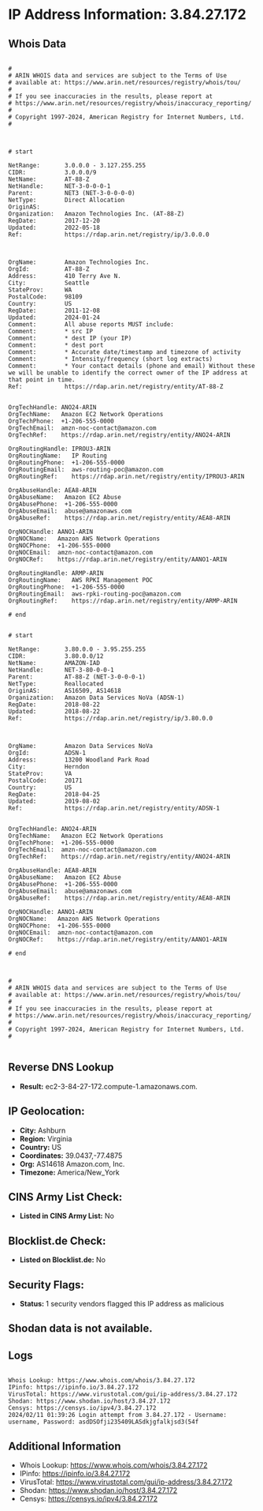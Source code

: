 # IP Address Information: 3.84.27.172

## Whois Data
```

#
# ARIN WHOIS data and services are subject to the Terms of Use
# available at: https://www.arin.net/resources/registry/whois/tou/
#
# If you see inaccuracies in the results, please report at
# https://www.arin.net/resources/registry/whois/inaccuracy_reporting/
#
# Copyright 1997-2024, American Registry for Internet Numbers, Ltd.
#



# start

NetRange:       3.0.0.0 - 3.127.255.255
CIDR:           3.0.0.0/9
NetName:        AT-88-Z
NetHandle:      NET-3-0-0-0-1
Parent:         NET3 (NET-3-0-0-0-0)
NetType:        Direct Allocation
OriginAS:       
Organization:   Amazon Technologies Inc. (AT-88-Z)
RegDate:        2017-12-20
Updated:        2022-05-18
Ref:            https://rdap.arin.net/registry/ip/3.0.0.0



OrgName:        Amazon Technologies Inc.
OrgId:          AT-88-Z
Address:        410 Terry Ave N.
City:           Seattle
StateProv:      WA
PostalCode:     98109
Country:        US
RegDate:        2011-12-08
Updated:        2024-01-24
Comment:        All abuse reports MUST include:
Comment:        * src IP
Comment:        * dest IP (your IP)
Comment:        * dest port
Comment:        * Accurate date/timestamp and timezone of activity
Comment:        * Intensity/frequency (short log extracts)
Comment:        * Your contact details (phone and email) Without these we will be unable to identify the correct owner of the IP address at that point in time.
Ref:            https://rdap.arin.net/registry/entity/AT-88-Z


OrgTechHandle: ANO24-ARIN
OrgTechName:   Amazon EC2 Network Operations
OrgTechPhone:  +1-206-555-0000 
OrgTechEmail:  amzn-noc-contact@amazon.com
OrgTechRef:    https://rdap.arin.net/registry/entity/ANO24-ARIN

OrgRoutingHandle: IPROU3-ARIN
OrgRoutingName:   IP Routing
OrgRoutingPhone:  +1-206-555-0000 
OrgRoutingEmail:  aws-routing-poc@amazon.com
OrgRoutingRef:    https://rdap.arin.net/registry/entity/IPROU3-ARIN

OrgAbuseHandle: AEA8-ARIN
OrgAbuseName:   Amazon EC2 Abuse
OrgAbusePhone:  +1-206-555-0000 
OrgAbuseEmail:  abuse@amazonaws.com
OrgAbuseRef:    https://rdap.arin.net/registry/entity/AEA8-ARIN

OrgNOCHandle: AANO1-ARIN
OrgNOCName:   Amazon AWS Network Operations
OrgNOCPhone:  +1-206-555-0000 
OrgNOCEmail:  amzn-noc-contact@amazon.com
OrgNOCRef:    https://rdap.arin.net/registry/entity/AANO1-ARIN

OrgRoutingHandle: ARMP-ARIN
OrgRoutingName:   AWS RPKI Management POC
OrgRoutingPhone:  +1-206-555-0000 
OrgRoutingEmail:  aws-rpki-routing-poc@amazon.com
OrgRoutingRef:    https://rdap.arin.net/registry/entity/ARMP-ARIN

# end


# start

NetRange:       3.80.0.0 - 3.95.255.255
CIDR:           3.80.0.0/12
NetName:        AMAZON-IAD
NetHandle:      NET-3-80-0-0-1
Parent:         AT-88-Z (NET-3-0-0-0-1)
NetType:        Reallocated
OriginAS:       AS16509, AS14618
Organization:   Amazon Data Services NoVa (ADSN-1)
RegDate:        2018-08-22
Updated:        2018-08-22
Ref:            https://rdap.arin.net/registry/ip/3.80.0.0



OrgName:        Amazon Data Services NoVa
OrgId:          ADSN-1
Address:        13200 Woodland Park Road
City:           Herndon
StateProv:      VA
PostalCode:     20171
Country:        US
RegDate:        2018-04-25
Updated:        2019-08-02
Ref:            https://rdap.arin.net/registry/entity/ADSN-1


OrgTechHandle: ANO24-ARIN
OrgTechName:   Amazon EC2 Network Operations
OrgTechPhone:  +1-206-555-0000 
OrgTechEmail:  amzn-noc-contact@amazon.com
OrgTechRef:    https://rdap.arin.net/registry/entity/ANO24-ARIN

OrgAbuseHandle: AEA8-ARIN
OrgAbuseName:   Amazon EC2 Abuse
OrgAbusePhone:  +1-206-555-0000 
OrgAbuseEmail:  abuse@amazonaws.com
OrgAbuseRef:    https://rdap.arin.net/registry/entity/AEA8-ARIN

OrgNOCHandle: AANO1-ARIN
OrgNOCName:   Amazon AWS Network Operations
OrgNOCPhone:  +1-206-555-0000 
OrgNOCEmail:  amzn-noc-contact@amazon.com
OrgNOCRef:    https://rdap.arin.net/registry/entity/AANO1-ARIN

# end



#
# ARIN WHOIS data and services are subject to the Terms of Use
# available at: https://www.arin.net/resources/registry/whois/tou/
#
# If you see inaccuracies in the results, please report at
# https://www.arin.net/resources/registry/whois/inaccuracy_reporting/
#
# Copyright 1997-2024, American Registry for Internet Numbers, Ltd.
#


```
## Reverse DNS Lookup
- **Result:** ec2-3-84-27-172.compute-1.amazonaws.com.

## IP Geolocation:
- **City:** Ashburn
- **Region:** Virginia
- **Country:** US
- **Coordinates:** 39.0437,-77.4875
- **Org:** AS14618 Amazon.com, Inc.
- **Timezone:** America/New_York

## CINS Army List Check:
- **Listed in CINS Army List:** 
No

## Blocklist.de Check:
- **Listed on Blocklist.de:** 
No

## Security Flags:
- **Status:** 1 security vendors flagged this IP address as malicious

## Shodan data is not available.

## Logs
```

Whois Lookup: https://www.whois.com/whois/3.84.27.172
IPinfo: https://ipinfo.io/3.84.27.172
VirusTotal: https://www.virustotal.com/gui/ip-address/3.84.27.172
Shodan: https://www.shodan.io/host/3.84.27.172
Censys: https://censys.io/ipv4/3.84.27.172
2024/02/11 01:39:26 Login attempt from 3.84.27.172 - Username: username, Password: asdDSOfji235409LASdkjgfalkjsd3(54f

```
## Additional Information
- Whois Lookup: https://www.whois.com/whois/3.84.27.172
- IPinfo: https://ipinfo.io/3.84.27.172
- VirusTotal: https://www.virustotal.com/gui/ip-address/3.84.27.172
- Shodan: https://www.shodan.io/host/3.84.27.172
- Censys: https://censys.io/ipv4/3.84.27.172

